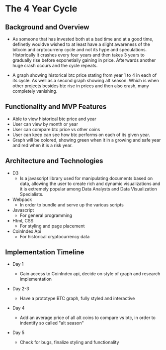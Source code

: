 # The 4 Year Cycle
## Background and Overview

* As someone that has invested both at a bad time and at a good time, definetly wouldve wished to at least have a slight awareness of the bitcoin and crptocurreny cycle and not its hype and speculations. Historically it crashes every four years and then takes 3 years to gradually rise before exponetially gaining in price. Afterwards another huge crash occurs and the cycle repeats.

* A graph showing historical btc price stating from year 1 to 4 in each of its cycle. As well as a second graph showing alt season. Which is when other projects besides btc rise in prices and then also crash, many completely vanishing. 

## Functionality and MVP Features

* Able to view historical btc price and year
* User can view by month or year
* User can compare btc price vs other coins
* User can keep can see how btc performs on each of its given year. 
* Graph will be colored, showing green when it in a growing and safe year and red when it is a risk year. 

## Architecture and Technologies
* D3 
    * Is a javascript library used for manipulating documents based on data, allowing the user to create rich and dynamic visualizations and it is extremely popular among Data Analysts and Data Visualization Specialists.
* Webpack
    * In order to bundle and serve up the various scripts
* Javascript
    * For general programming
* Html, CSS
    * For styling and page placement
* CoinIndex Api
    * For historical cryptocurrency data
 
## Implementation Timeline
* Day 1

   * Gain access to CoinIndex api, decide on style of graph and research implementation
* Day 2-3

   * Have a prototype BTC graph, fully styled and interactive
* Day 4

   * Add an average price of all alt coins to compare vs btc, in order to indentify so called "alt season"
* Day 5

   * Check for bugs, finalize styling and functionality
